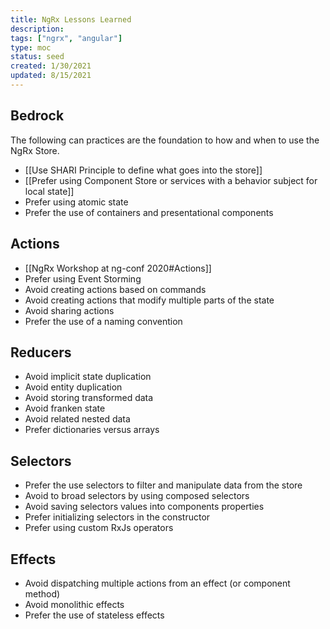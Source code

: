 ```yaml
---
title: NgRx Lessons Learned
description:
tags: ["ngrx", "angular"]
type: moc
status: seed
created: 1/30/2021
updated: 8/15/2021
---
```


## Bedrock

The following can practices are the foundation to how and when to use the NgRx Store.

- [[Use SHARI Principle to define what goes into the store]]
- [[Prefer using Component Store or services with a behavior subject for local state]]
- Prefer using atomic state
- Prefer the use of containers and presentational components

## Actions
- [[NgRx Workshop at ng-conf 2020#Actions]]
- Prefer using Event Storming
- Avoid creating actions based on commands
- Avoid creating actions that modify multiple parts of the state
- Avoid sharing actions
- Prefer the use of a naming convention

## Reducers

- Avoid implicit state duplication
- Avoid entity duplication
- Avoid storing transformed data
- Avoid franken state
- Avoid related nested data
- Prefer dictionaries versus arrays

## Selectors

- Prefer the use selectors to filter and manipulate data from the store
- Avoid to broad selectors by using composed selectors
- Avoid saving selectors values into components properties
- Prefer initializing selectors in the constructor
- Prefer using custom RxJs operators

## Effects

- Avoid dispatching multiple actions from an effect (or component method)
- Avoid monolithic effects
- Prefer the use of stateless effects
